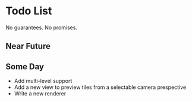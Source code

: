 # Todo List

No guarantees. No promises.

## Near Future



## Some Day

- Add multi-level support
- Add a new view to preview tiles from a selectable camera prespective
- Write a new renderer